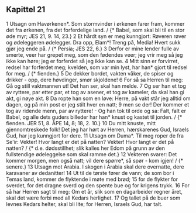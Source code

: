 ## Kapittel 21

1 Utsagn om Havørkenen*. Som stormvinder i ørkenen farer fram, kommer det fra ørkenen, fra det forferdelige land. / {* Babel, som skal bli til en stor øde myr; JES 21, 9. 14, 23.}
2 Et hårdt syn er meg kunngjort: Røveren røver og ødeleggeren ødelegger. Dra opp, Elam*! Treng på, Media! Hvert sukk gjør jeg ende på. / {* Persia; JES 22, 6.}
3 Derfor er mine lender fulle av smerte, veer har grepet meg, som den fødendes veer; jeg vrir meg så jeg ikke kan høre; jeg er forferdet så jeg ikke kan se.
4 Mitt sinn er forvirret, redsel har forferdet meg; kvelden, som var min lyst, har han* gjort til redsel for meg. / {* fienden.}
5 De dekker bordet, vakten våker, de spiser og drikker - opp, dere høvdinger, smør skjoldene!
6 For så sa Herren til meg: Gå og still vaktmannen ut! Det han ser, skal han melde.
7 Og ser han et tog av ryttere, par etter par, et tog av asener, et tog av kameler, da skal han gi akt, gi nøye akt.
8 Da ropte han som en løve: Herre, på vakt står jeg alltid om dagen, og på min post er jeg stilt hver en natt;
9 men se der! Der kommer et tog av ridende menn, par av ryttere! - Og han tok til orde og sa: Falt, falt er Babel, og alle dets guders billeder har han* knust og kastet til jorden. / {* fienden. JER 51, 8. ÅPE 14, 8; 18, 2. 10.}
10 Du mitt knuste, mitt gjennomtreskede folk! Det jeg har hørt av Herren, hærskarenes Gud, Israels Gud, har jeg kunngjort for dere.
11 Utsagn om Duma*. Til meg roper de fra Se'ir: Vekter! Hvor langt er det på natten? Vekter! Hvor langt er det på natten? / {* d.e. dødsstillhet; slik kalles her Edom på grunn av den fullstendige ødeleggelse som skal ramme det.}
12 Vekteren svarer: Det kommer morgen, men også natt; vil dere spørre*, så spør - kom igjen! / {* senere.}
13 Utsagn mot Arabia. I skogen i Arabia skal dere overnatte, dere karavaner av dedanitter!
14 Ut til de tørste fører de vann; de som bor i Temas land, kommer de flyktende i møte med brød;
15 for de flykter for sverdet, for det dragne sverd og den spente bue og for krigens trykk.
16 For så har Herren sagt til meg: Om et år, slik som en dagarbeider regner året, skal det være forbi med all Kedars herlighet.
17 Og tallet på de buer som levnes Kedars helter, skal bli lite; for Herren, Israels Gud, har talt.
